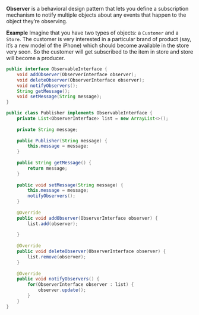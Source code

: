 **Observer** is a behavioral design pattern that lets you define a subscription mechanism to notify multiple objects about any events that happen to the object they’re observing.

**Example**
Imagine that you have two types of objects: a `Customer` and a `Store`. The customer is very interested in a particular brand of product (say, it’s a new model of the iPhone) which should become available in the store very soon. So the customer will get subscribed to the item in store and store will become a producer.

```java
public interface ObservableInterface {  
    void addObserver(ObserverInterface observer);  
    void deleteObserver(ObserverInterface observer);  
    void notifyObservers();  
    String getMessage();  
    void setMessage(String message);  
}
```

```java
public class Publisher implements ObservableInterface {  
    private List<ObserverInterface> list = new ArrayList<>();  
  
    private String message;  
  
    public Publisher(String message) {  
        this.message = message;  
    }  
  
    public String getMessage() {  
        return message;  
    }  
  
    public void setMessage(String message) {  
        this.message = message;  
        notifyObservers();  
    }  
  
    @Override  
    public void addObserver(ObserverInterface observer) {  
        list.add(observer);  
  
    }  
  
    @Override  
    public void deleteObserver(ObserverInterface observer) {  
        list.remove(observer);  
    }  
  
    @Override  
    public void notifyObservers() {  
        for(ObserverInterface observer : list) {  
            observer.update();  
        }  
    }  
}
```
